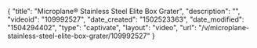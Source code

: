 {
    "title": "Microplane&reg; Stainless Steel Elite Box Grater",
    "description": "",
    "videoid": "109992527",
    "date_created": "1502523363",
    "date_modified": "1504294402",
    "type": "captivate",
    "layout": "video",
    "url": "\/v\/microplane-stainless-steel-elite-box-grater\/109992527"
}